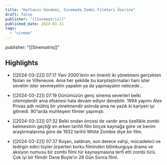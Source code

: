 ```yaml
---
title: "Haftanın Gündemi, Sinemada Zombi Filmleri Üzerine"
draft: false
publisher: "[[Sinematris]]"
published_date: 2024-03-21
tags:
  - "sinema"
---
```

publisher: "[[Sinematris]]"


## Highlights
* [[2024-03-22]] 07:17  Yani 2000'lerin en önemli iki yönetmeni gerçekten Nolan ve Villeneuve. Ama her şekilde bu karşılaştırmaları hani ister sevelim ister sevmeyelim yapalım ya da yapmayalım neticede...

* [[2024-03-22]] 07:19  Günümüzün genç sinema severleri belki izlemişlerdir ama efsanesi hala devam ediyor denebilir. 1994 yapımı Alex Privas adlı müthiş bir yönetmendir aslında ama ne yazık ki kariyeri iyi gitmedi. 90'larda muhteşem filmler yapmıştı.

* [[2024-03-22]] 07:32  Belki ondan öncesi de vardır ama özellikle zombi kelimesinin geçtiği en erken tarihli film birçok kaynağa göre ve benim araştırmalarıma göre de 1932 tarihli White Zombie diye bir film.

* [[2024-03-22]] 07:37  Koşan, saldıran, son derece vahşi, mücadeleci ve tedirgin edici tüyler ürperten korku filminden bilimkurguya drama ve aksiyon numusu bir zombi filmi tür kaynaşmasına terfi etti zombi türü. Çok iyi bir filmdir Dene Boyle'ın 28 Gün Sonra filmi.

